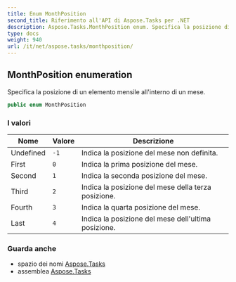 ```yaml
---
title: Enum MonthPosition
second_title: Riferimento all'API di Aspose.Tasks per .NET
description: Aspose.Tasks.MonthPosition enum. Specifica la posizione di un elemento mensile allinterno di un mese.
type: docs
weight: 940
url: /it/net/aspose.tasks/monthposition/
---
```

## MonthPosition enumeration

Specifica la posizione di un elemento mensile all'interno di un mese.

```csharp
public enum MonthPosition
```

### I valori

| Nome | Valore | Descrizione |
| --- | --- | --- |
| Undefined | `-1` | Indica la posizione del mese non definita. |
| First | `0` | Indica la prima posizione del mese. |
| Second | `1` | Indica la seconda posizione del mese. |
| Third | `2` | Indica la posizione del mese della terza posizione. |
| Fourth | `3` | Indica la quarta posizione del mese. |
| Last | `4` | Indica la posizione del mese dell'ultima posizione. |

### Guarda anche

* spazio dei nomi [Aspose.Tasks](../../aspose.tasks/)
* assemblea [Aspose.Tasks](../../)


